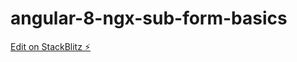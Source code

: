 # angular-8-ngx-sub-form-basics

[Edit on StackBlitz ⚡️](https://stackblitz.com/edit/angular-8-ngx-sub-form-basics)